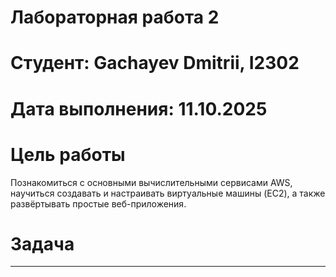 # Лабораторная работа 2
# Студент: Gachayev Dmitrii, I2302
# Дата выполнения: 11.10.2025
# Цель работы
Познакомиться с основными вычислительными сервисами AWS, научиться создавать и настраивать виртуальные машины (EC2), а также развёртывать простые веб-приложения.
# Задача

---

